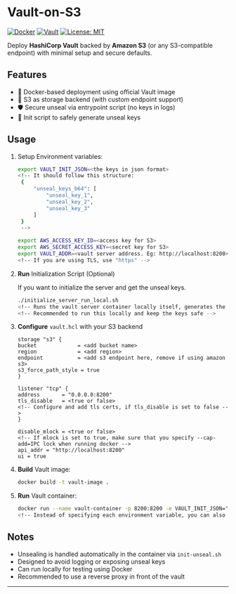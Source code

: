 # Vault-on-S3

[![Docker](https://img.shields.io/badge/Docker-ready-blue)](https://www.docker.com/)
[![Vault](https://img.shields.io/badge/HashiCorp-Vault-000000?logo=vault)](https://www.vaultproject.io/)
[![License: MIT](https://img.shields.io/badge/License-MIT-yellow.svg)](LICENSE)

Deploy **HashiCorp Vault** backed by **Amazon S3** (or any S3-compatible endpoint) with minimal setup and secure defaults.

## Features

* 🐳 Docker-based deployment using official Vault image
* 🔐 S3 as storage backend (with custom endpoint support)
* 🛡️ Secure unseal via entrypoint script (no keys in logs)
* 📜 Init script to safely generate unseal keys

## Usage

1. Setup Environment variables:

   ```bash
   export VAULT_INIT_JSON=<the keys in json format>
   <!-- It should follow this structure:
    {
        "unseal_keys_b64": [
            "unseal_key_1",
            "unseal_key_2",
            "unseal_key_3"
        ]
    }
    -->

   export AWS_ACCESS_KEY_ID=<access key for S3>
   export AWS_SECRET_ACCESS_KEY=<secret key for S3>
   export VAULT_ADDR=<vault server address. Eg: http://localhost:8200>
   <!-- If you are using TLS, use "https" -->
   ```

2. **Run** Initialization Script (Optional)
    
    If you want to initialize the server and get the unseal keys.
    ```bash
    ./initialize_server_run_local.sh
    <!-- Runs the vault server container locally itself, generates the unseal keys, saves it to keys.json, removes the container, and exits -->
    <!-- Recommended to run this locally and keep the keys safe -->
    ```

3. **Configure** `vault.hcl` with your S3 backend
    ```hcl
    storage "s3" {
    bucket             = <add bucket name>
    region             = <add region>
    endpoint           = <add s3 endpoint here, remove if using amazon s3>
    s3_force_path_style = true
    }

    listener "tcp" {
    address       = "0.0.0.0:8200"
    tls_disable   = <true or false>
    <!-- Configure and add tls certs, if tls_disable is set to false -->
    }

    disable_mlock = <true or false>
    <!-- If mlock is set to true, make sure that you specify --cap-add=IPC lock when running docker -->
    api_addr = "http://localhost:8200"
    ui = true

    ```

4. **Build** Vault image:

   ```bash
   docker build -t vault-image .
   ```

5. **Run** Vault container:

   ```bash
   docker run --name vault-container -p 8200:8200 -e VAULT_INIT_JSON="$VAULT_INIT_JSON" -e AWS_ACCESS_KEY_ID="$AWS_ACCESS_KEY_ID" -e AWS_SECRET_ACCESS_KEY="$AWS_SECRET_ACCESS_KEY" -e VAULT_ADDR="$VAULT_ADDR" vault-image
   <!-- Instead of specifying each environment variable, you can also pass in a .env file -->
   ```

## Notes

* Unsealing is handled automatically in the container via `init-unseal.sh`
* Designed to avoid logging or exposing unseal keys
* Can run locally for testing using Docker
* Recommended to use a reverse proxy in front of the vault

---
